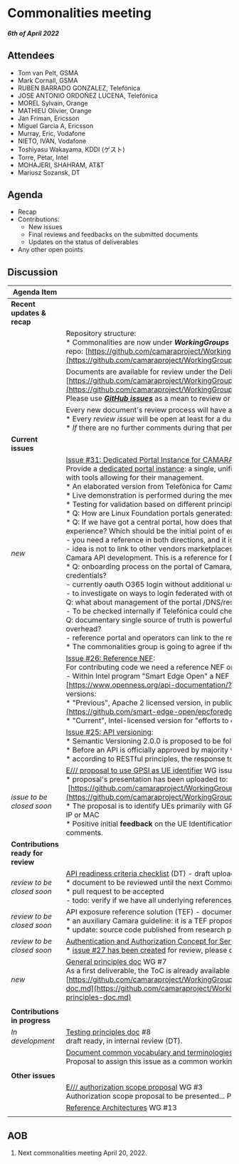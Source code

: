 # Commonalities meeting

#### *6th of April 2022*

## Attendees

* Tom van Pelt, GSMA
* Mark Cornall, GSMA
* RUBEN BARRADO GONZALEZ, Telefónica
* JOSE ANTONIO ORDOÑEZ LUCENA, Telefónica
* MOREL Sylvain, Orange
* MATHIEU Olivier, Orange
* Jan Friman, Ericsson
* Miguel Garcia A, Ericsson
* Murray, Eric, Vodafone
* NIETO, IVAN, Vodafone
* Toshiyasu Wakayama, KDDI (ゲスト)
* Torre, Petar, Intel
* MOHAJERI, SHAHRAM, AT&T
* Mariusz Sozansk, DT

## Agenda

* Recap
* Contributions:
    * New issues
    * Final reviews and feedbacks on the submitted documents
    * Updates on the status of deliverables
* Any other open points

## Discussion

| Agenda Item | Description |
| ----------- | ----------- |
| **Recent updates & recap** |  |
|  | Repository structure:<br>\* Commonalities are now under <i>**WorkingGroups**</i> repo: [https://github.com/camaraproject/WorkingGroups/tree/main/Commonalities](https://github.com/camaraproject/WorkingGroups/tree/main/Commonalities) |
|  | Documents are available for review under the Deliverables directory:<br>[https://github.com/camaraproject/WorkingGroups/blob/main/Commonalities/documentation/Deliverables/](https://github.com/camaraproject/WorkingGroups/blob/main/Commonalities/documentation/Deliverables/)<br>Please use [***GitHub issues***](https://github.com/camaraproject/WorkingGroups/issues?q=is%3Aissue+is%3Aopen+label%3Acommonalities) as a mean to review or verify the status of each deliverable. |
|  | Every new document's review process will have a dedicated GitHub issue:<br>\* Every *review issue* will be open at least for a duration of **4 weeks**.<br>\* *If* there are no further comments during that period we consider the document as <b>*final*</b> and <b>*accepted*</b> by the working group. |
| **Current issues** |  |
| *new* | [Issue #31: Dedicated Portal Instance for CAMARA](https://github.com/camaraproject/WorkingGroups/issues/31):<br>Provide a [dedicated portal instance](https://github.com/camaraproject/WorkingGroups/blob/main/Commonalities/documentation/Deliverables/API%20Portal%20Capabilities.pdf): a single, unified portal instance for the entire project, hosting the different APIs developed and with tools allowing for their management.<br>\* An elaborated version from Telefònica for Camara is presented.<br>\* Live demonstration is performed during the meeting.<br>\* Testing for validation based on different principles is possible.<br>\* Q: How are Linux Foundation portals generated: to be verified - TODO<br>\* Q: If we have got a central portal, how does that link to API from specific vendors? How to create a consistency in dev experience? Which should be the initial point of entry for developers?<br>\- you need a reference in both directions\, and it is beneficial to have them in the portal<br>\- idea is not to link to other vendors marketplaces\, not going to replace them\, but provide a central point of reference and for Camara API development\. This is a reference for Devs on what is available from Camara<br>\* Q: onboarding process on the portal of Camara, but if particular onboarding comes from another MNO, can we federate credentials?<br>\- currently oauth O365 login without additional user creation\, or account creation for external users<br>\- to investigate on ways to login federated with other companies \- TODO<br>Q: what about management of the portal /DNS/resources/IDM - who would do that?<br>\- To be checked internally if Telefónica could check and what would be the commitment level \- TODO <br>Q: documentary single source of truth is powerful, but on trust level / authorization is there a need to introduce this security overhead?<br>\- reference portal and operators can link to the reference portal\, it is most important to have updated information\.<br>\* The commonalities group is going to agree if there is a need for this portal. |
|  | [Issue #26: Reference NEF](https://github.com/camaraproject/WorkingGroups/issues/26):<br>For contributing code we need a reference NEF on which the code can be based.<br>\- Within Intel program "Smart Edge Open" a NEF complete with minimum features\, implementing API\+schema [https://www.openness.org/api-documentation/?api=nef](https://www.openness.org/api-documentation/?api=nef) , in two versions:<br>\* "Previous", Apache 2 licensed version, in public repository [https://github.com/smart-edge-open/epcforedge](https://github.com/smart-edge-open/epcforedge)<br>\* "Current", Intel-licensed version for "efforts to develop and distribute solutions running on Intel-based products". |
|  | [Issue #25: API versioning](https://github.com/camaraproject/WorkingGroups/issues/25):<br>\* Semantic Versioning 2.0.0 is proposed to be followed<br>\* Before an API is officially approved by majority vote in the working group, the version should be < 1.0<br>\* according to RESTful principles, the response to a deprecated API URL should indicate links where the client can go next |
| *issue to be closed soon* | [E/// proposal to use GPSI as UE identifier](https://github.com/camaraproject/rep_main/issues/36) WG issue #4<br>\* proposal's presentation has been uploaded to:<br> [https://github.com/camaraproject/WorkingGroups/blob/main/Commonalities/documentation/Deliverables/UE%20identifiers.pptx](https://github.com/camaraproject/WorkingGroups/blob/main/Commonalities/documentation/Deliverables/UE%20identifiers.pptx)<br>\* The proposal is to identify UEs primarily with GPSI (in any existing format either MSISDN or ext identifier) and optionally with UE IP or MAC<br>\* Positive initial **feedback** on the UE Identification proposal presented by E/// in the relevant issue, please provide further comments. |
| **Contributions ready for review** |  |
| *review to be closed soon* | [API readiness criteria checklist](https://github.com/camaraproject/WorkingGroups/blob/main/Commonalities/documentation/Deliverables/API-Readiness-Checklist.md) (DT) - draft uploaded by DT on Jan 26, [GitHub issue](https://github.com/camaraproject/rep_main/issues/35) #5<br>\* document to be reviewed until the next Commonalities meeting<br>\* pull request to be accepted<br>\- todo: verify if we have all underlying references for security & privacy principles |
| *review to be closed soon* | API exposure reference solution (TEF) - document for review (Feb 4), [GitHub issue](https://github.com/camaraproject/rep_main/issues/41) #1<br>\* an auxiliary Camara guideline: it is a TEF proposal for partners interested in examples of exposing with CAPIF<br>\* update: source code published from research project |
| *review to be closed soon* | [Authentication and Authorization Concept for Service APIs](https://github.com/camaraproject/WorkingGroups/blob/main/Commonalities/documentation/Deliverables/CAMARA-AuthN-AuthZ-Concept.md)<br>\* [issue #27 has been created](https://github.com/camaraproject/WorkingGroups/issues/27) for review, please do not hesitate to post comments and reviews! |
| *new* | [General principles doc](https://github.com/camaraproject/rep_main/issues/29) WG #7<br>As a first deliverable, the ToC is already available at:<br>[https://github.com/camaraproject/WorkingGroups/blob/main/Commonalities/documentation/Deliverables/General-principles-doc.md](https://github.com/camaraproject/WorkingGroups/blob/main/Commonalities/documentation/Deliverables/General-principles-doc.md) |
|  |  |
| **Contributions in progress** |  |
| *In development* | [Testing principles doc](https://github.com/camaraproject/rep_main/issues/28) #8<br>draft ready, in internal review (DT). |
|  | [Document common vocabulary and terminologies across API families => Standard resources description](https://github.com/camaraproject/rep_main/issues/24) WG#10<br>Proposal to assign this issue as a common working group task -> open GLOSSARY |
|  |  |
| **Other issues** |  |
|  | [E/// authorization scope proposal](https://github.com/camaraproject/rep_main/issues/37) WG #3<br>Authorization scope proposal to be presented... Possibly synergy with the auth. concept (WG #27). |
|  | [Reference Architectures](https://github.com/camaraproject/WorkingGroups/issues/13) WG #13 |
|  |  |

## AOB

1. Next commonalities meeting April 20, 2022.
